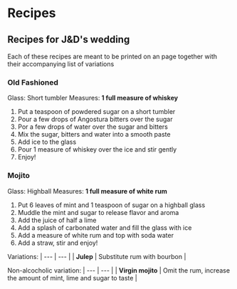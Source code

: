 # Recipes

## Recipes for J&D's wedding

Each of these recipes are meant to be printed on an page together with their accompanying list of variations

### Old Fashioned

Glass: Short tumbler
Measures: **1 full measure of whiskey**

1. Put a teaspoon of powdered sugar on a short tumbler
1. Pour a few drops of Angostura bitters over the sugar
1. Por a few drops of water over the sugar and bitters
1. Mix the sugar, bitters and water into a smooth paste
1. Add ice to the glass
1. Pour 1 measure of whiskey over the ice and stir gently
1. Enjoy!


### Mojito

Glass: Highball
Measures: **1 full measure of white rum**

1. Put 6 leaves of mint and 1 teaspoon of sugar on a highball glass
1. Muddle the mint and sugar to release flavor and aroma
1. Add the juice of half a lime
1. Add a splash of carbonated water and fill the glass with ice
1. Add a measure of white rum and top with soda water
1. Add a straw, stir and enjoy!

Variations:
| --- | --- |
| **Julep** | Substitute rum with bourbon |

Non-alcocholic variation:
| --- | --- |
| **Virgin mojito** | Omit the rum, increase the amount of mint, lime and sugar to taste |
